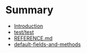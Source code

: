# Summary

* [Introduction](README.md)
* [test/test](test.md)
* [REFERENCE.md](/REFERENCE.md)
* [default-fields-and-methods](/REFERENCE.md#default-fields-and-methods)



